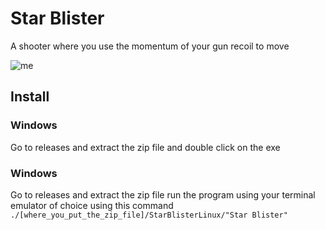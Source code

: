 # Star Blister

A shooter where you use the momentum of your gun recoil to move

![me](https://github.com/chlorinelungs/starblister/blob/main/Godot_shOyD3UZ11.gif)

## Install

### Windows
Go to releases and extract the zip file and double click on the exe

### Windows
Go to releases and extract the zip file
run the program using your terminal emulator of choice using this command
```./[where_you_put_the_zip_file]/StarBlisterLinux/"Star Blister"```
